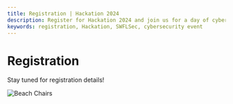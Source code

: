 ```yaml
---
title: Registration | Hackation 2024
description: Register for Hackation 2024 and join us for a day of cybersecurity presentations, exhibits, and hands-on activities.
keywords: registration, Hackation, SWFLSec, cybersecurity event
---
```


# Registration

Stay tuned for registration details!

![Beach Chairs](images/beach-chairs.jpg)
